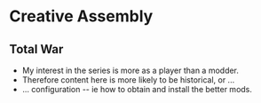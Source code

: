 # Creative Assembly

## Total War

- My interest in the series is more as a player than a modder.
- Therefore content here is more likely to be historical, or ...
- ... configuration -- ie how to obtain and install the better mods.
